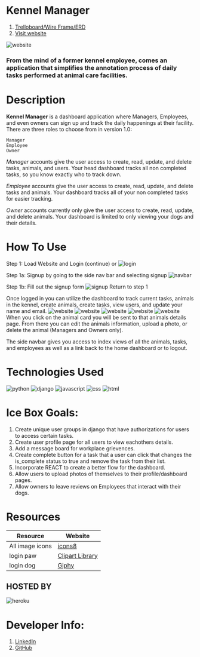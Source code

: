 # Kennel Manager
1. [Trelloboard/Wire Frame/ERD](https://trello.com/b/5ZFCEdWf/kennel-manager)
2. [Visit website](https://kennelmanager.herokuapp.com/login/)
   

![website](../kennelmaster/main_app/static/css/images/README_images/kennel_manager.PNG)
### From the mind of a former kennel employee, comes an application that simplifies the annotation process of daily tasks performed at animal care facilities.

# **Description**

**Kennel Manager** is a dashboard application where Managers, Employees, and even owners can sign up and track the daily happenings at their facility. There are three roles to choose from in version 1.0: 

    Manager
    Employee
    Owner

_Manager_ accounts give the user access to create, read, update, and delete tasks, animals, and users. Your head dashboard tracks all non completed tasks, so you know exactly who to track down.

_Employee_ accounts give the user access to create, read, update, and delete tasks and animals. Your dashboard tracks all of your non completed tasks for easier tracking.

_Owner_ accounts currently only give the user access to create, read, update, and delete animals. Your dashboard is limited to only viewing your dogs and their details.



# **How To Use**

Step 1: Load Website and Login (continue) or
![login](../kennelmaster/main_app/static/css/images/README_images/login.PNG)


Step 1a: Signup by going to the side nav bar and selecting signup
![navbar](../kennelmaster/main_app/static/css/images/README_images/navbar.PNG)

Step 1b: Fill out the signup form
![signup](../kennelmaster/main_app/static/css/images/signup1.PNG)
Return to step 1

Once logged in you can utilize the dashboard to track current tasks, animals in the kennel, create animals, create tasks, view users, and update your name and email. 
![website](../kennelmaster/main_app/static/css/images/README_images/navbar2.PNG)
![website](../kennelmaster/main_app/static/css/images/README_images/employee_index.PNG)
![website](../kennelmaster/main_app/static/css/images/README_images/animal_index.PNG)
![website](../kennelmaster/main_app/static/css/images/README_images/animal_details.PNG)
![website](../kennelmaster/main_app/static/css/images/README_images/task_details.PNG)
When you click on the animal card you will be sent to that animals details page. From there you can edit the animals information, upload a photo, or delete the animal (Managers and Owners only).

The side navbar gives you access to index views of all the animals, tasks, and employees as well as a link back to the home dashboard or to logout. 


# **Technologies Used**

![python](https://img.icons8.com/color/48/000000/python--v1.png)
![django](https://img.icons8.com/color/48/000000/django.png)
![javascript](https://img.icons8.com/color/48/000000/javascript--v1.png)
![css](https://img.icons8.com/color/48/000000/css3.png)
![html](https://img.icons8.com/color/48/000000/html-5--v1.png)

# Ice Box Goals:

1. Create unique user groups in django that have authorizations for users to access certain tasks.
2. Create user profile page for all users to view eachothers details.
3. Add a message board for workplace grievences.
4. Create complete button for a task that a user can click that changes the is_complete status to true and remove the task from their list.
5. Incorporate REACT to create a better flow for the dashboard.
6. Allow users to upload photos of themselves to their profile/dashboard pages.
7. Allow owners to leave reviews on Employees that interact with their dogs.

# Resources
|Resource|Website|
|---|---|
|All image icons|[icons8](https://icons8.com/icons)|
|login paw|[Clipart Library](http://clipart-library.com/free/paw-print-clip-art-transparent-background.html)
|login dog|[Giphy](https://giphy.com/search/dog-stickers)

## **HOSTED BY** 

![heroku](https://img.icons8.com/color/48/000000/heroku.png)


# Developer Info:

1. [LinkedIn](https://www.linkedin.com/in/alexanderfcormier/)
2. [GitHub](https://github.com/n001ce)

